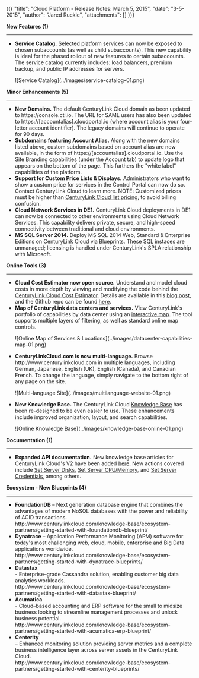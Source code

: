 {{{
  "title": "Cloud Platform - Release Notes: March 5, 2015",
  "date": "3-5-2015",
  "author": "Jared Ruckle",
  "attachments": []
}}}

<p><strong>New Features (1)</strong>
</p>
<div>
  <hr />
</div>
<ul>
<li><strong>Service Catalog.</strong> Selected platform services can now be exposed to chosen subaccounts (as well as child subaccounts). This new capability is ideal for the phased rollout of new features to certain subaccounts. The service catalog currently includes: load balancers, premium backup, and public IP addresses for servers.
<p>
![Service Catalog](../images/service-catalog-01.png)
</li>
</ul>
<p></p>
<p><strong>Minor Enhancements (5)</strong></p>
<div><hr /></div>
<ul>
<li><strong>New Domains.</strong> The default CenturyLink Cloud domain as been updated to https://console.ctl.io.  The URL for SAML users has also been updated to https://[accountalias].cloudportal.io (where account alias is your four-letter account identifier). The legacy domains will continue to operate for 90 days.</li>
<li><strong>Subdomains featuring Account Alias.</strong> Along with the new domains listed above, custom subdomains based on account alias are now available, in the form of https://[accountalias].cloudportal.io. Use the Site Branding capabilities (under the Account tab) to update logo that appears on the bottom of the page. This furthers the "white label" capabilities of the platform.</li>
<li><strong>Support for Custom Price Lists & Displays.</strong> Administrators who want to show a custom price for services in the Control Portal can now do so. Contact CenturyLink Cloud to learn more. NOTE: Customized prices must be higher than <a href="../pricing.html">CenturyLink Cloud list pricing</a>, to avoid billing confusion.</li>
<li><strong>Cloud Network Services in DE1.</strong> CenturyLink Cloud deployments in DE1 can now be connected to other environments using Cloud Network Services.  This capability delivers private, secure, and high-speed connectivity between traditional and cloud environments.</li>
<li><strong>MS SQL Server 2014.</strong> Deploy MS SQL 2014 Web, Standard & Enterprise Editions on CenturyLink Cloud via Blueprints.  These SQL instaces are unmanaged; licensing is handled under CenturyLink's SPLA relationship with Microsoft.
</li>
</ul>
<p></p>
<p><strong>Online Tools (3)</strong></p>
<div><hr /></div>
<ul>
<li><strong>Cloud Cost Estimator now open source.</strong> Understand and model cloud costs in more depth by viewing and modifying the code behind the <a href="/estimator">CenturyLink Cloud Cost Estimator</a>. Details are available in this <a href="/blog/post/cloud-services-estimator-now-open-source">blog post</a>, and the Github repo can be found <a href="https://github.com/CenturyLinkCloud/PriceEstimator">here</a>.
</li>
<li><strong>Map of CenturyLink data centers and services.</strong> View CenturyLink's portfolio of capabilities by data center using an <a href="/data-centersonline">interactive map</a>.  The tool supports multiple layers of filtering, as well as standard online map controls.
<p>
![Online Map of Services & Locations](../images/datacenter-capabilities-map-01.png)
</li>

</li>
<li><strong>CenturyLinkCloud.com is now multi-language.</strong> Browse http://www.centurylinkcloud.com in multiple languages, including German, Japanese, English (UK), English (Canada), and Canadian French. To change the language, simply navigate to the bottom right of any page on the site.
<p>
![Multi-language Site](../images/multilanguage-website-01.png)
</li>
<li><strong>New Knowledge Base.</strong> The CenturyLink Cloud <a href="/knowledge-base">Knowledge Base</a> has been re-designed to be even easier to use. These enhancements include improved organization, layout, and search capabilities.
<p>
![Online Knowledge Base](../images/knowledge-base-online-01.png)
</li>
</ul>
<p><strong>Documentation (1)</strong></p>
<div><hr /></div>
<ul>
<li><strong>Expanded API documentation.</strong> New knowledge base articles for CenturyLink Cloud's V2 have been added <a href="/api-docs/v2/">here</a>.  New actions covered include <a href="/api-docs/v2#servers-set-server-disks">Set Server Disks</a>, <a href="/api-docs/v2#servers-set-server-cpumemory">Set Server CPU/Memory</a>, and <a href="/api-docs/v2#servers-set-server-credentials">Set Server Credentials</a>, among others.
</li>
</ul>
<p></p>
<p><strong>Ecosystem - New Blueprints (4)</strong></p>
<div><hr/></div>
<ul>
<li><strong>FoundationDB</strong> – Next generation database engine that combines the advantages of modern NoSQL databases with the power and reliability of ACID transactions.<br>
http://www.centurylinkcloud.com/knowledge-base/ecosystem-partners/getting-started-with-foundationdb-blueprint/</li>

<li><strong>Dynatrace</strong> – Application Performance Monitoring (APM) software for today's most challenging web, cloud, mobile, enterprise and Big Data applications worldwide.<br>
http://www.centurylinkcloud.com/knowledge-base/ecosystem-partners/getting-started-with-dynatrace-blueprints/</li>

<li><strong>Datastax</strong></li> - Enterprise–grade Cassandra solution, enabling customer big data analytics workloads.<br>
http://www.centurylinkcloud.com/knowledge-base/ecosystem-partners/getting-started-with-datastax-blueprint/</li>

<li><strong>Acumatica</strong></li> - Cloud–based accounting and ERP software for the small to midsize business looking to streamline management processes and unlock business potential.<br>
http://www.centurylinkcloud.com/knowledge-base/ecosystem-partners/getting-started-with-acumatica-erp-blueprint/</li>

<li><strong>Centerity</strong></li> – Enhanced monitoring solution providing server metrics and a complete business intelligence layer across  server assets in the CenturyLink Cloud.<br>
http://www.centurylinkcloud.com/knowledge-base/ecosystem-partners/getting-started-with-centerity-blueprints/</li>
</ul>
